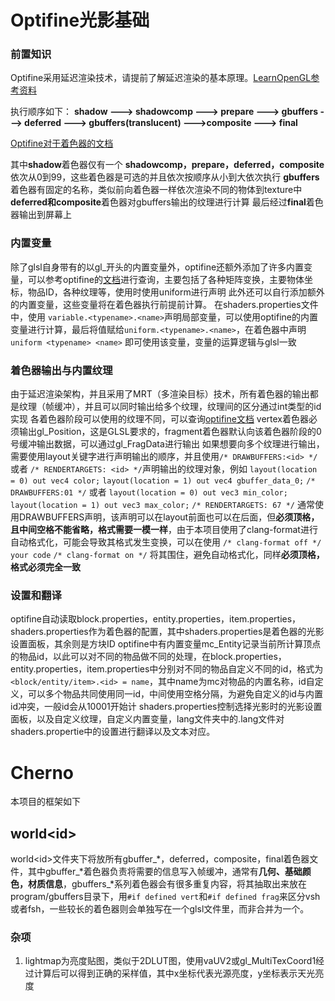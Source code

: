 # Optifine光影基础

### 前置知识

Optifine采用延迟渲染技术，请提前了解延迟渲染的基本原理。[LearnOpenGL参考资料](https://learnopengl-cn.github.io/05%20Advanced%20Lighting/08%20Deferred%20Shading/)

执行顺序如下：
**shadow  --->  shadowcomp  --->  prepare  --->  gbuffers  --->  deferred  ---> gbuffers(translucent) --->composite  --->  final**

[Optifine对于着色器的文档](https://optifine.readthedocs.io/shaders_dev/programs.html)

其中**shadow**着色器仅有一个
**shadowcomp，prepare，deferred，composite**依次从0到99，这些着色器是可选的并且依次按顺序从小到大依次执行
**gbuffers**着色器有固定的名称，类似前向着色器一样依次渲染不同的物体到texture中
**deferred和composite**着色器对gbuffers输出的纹理进行计算
最后经过**final**着色器输出到屏幕上

### 内置变量

除了glsl自身带有的以gl_开头的内置变量外，optifine还额外添加了许多内置变量，可以参考optifine的[文档](https://optifine.readthedocs.io/shaders_dev/uniforms.html)进行查询，主要包括了各种矩阵变换，主要物体坐标，物品ID，各种纹理等，使用时使用uniform进行声明
此外还可以自行添加额外的内置变量，这些变量将在着色器执行前提前计算。
在shaders.properties文件中，使用 `variable.<typename>.<name>`声明局部变量，可以使用optifine的内置变量进行计算，最后将值赋给`uniform.<typename>.<name>`，在着色器中声明 `uniform <typename> <name>` 即可使用该变量，变量的运算逻辑与glsl一致

### 着色器输出与内置纹理

由于延迟渲染架构，并且采用了MRT（多渲染目标）技术，所有着色器的输出都是纹理（帧缓冲），并且可以同时输出给多个纹理，纹理间的区分通过int类型的id实现
各着色器阶段可以使用的纹理不同，可以查询[optifine文档](https://optifine.readthedocs.io/shaders_dev/textures.html)
vertex着色器必须输出gl_Position，这是GLSL要求的，fragment着色器默认向该着色器阶段的0号缓冲输出数据，可以通过gl_FragData进行输出
如果想要向多个纹理进行输出，需要使用layout关键字进行声明输出的顺序，并且使用`/* DRAWBUFFERS:<id> */` 或者 `/* RENDERTARGETS: <id> */`声明输出的纹理对象，例如
`layout(location = 0) out vec4 color;`
`layout(location = 1) out vec4 gbuffer_data_0;`
`/* DRAWBUFFERS:01 */`
或者
`layout(location = 0) out vec3 min_color;`
`layout(location = 1) out vec3 max_color;`
`/* RENDERTARGETS: 67 */`
通常使用DRAWBUFFERS声明，该声明可以在layout前面也可以在后面，但**必须顶格，且中间空格不能省略，格式需要一模一样**，由于本项目使用了clang-format进行自动格式化，可能会导致其格式发生变换，可以在使用
`/* clang-format off */`
`your code`
`/* clang-format on */`
将其围住，避免自动格式化，同样**必须顶格，格式必须完全一致**

### 设置和翻译

optifine自动读取block.properties，entity.properties，item.properties，shaders.properties作为着色器的配置，其中shaders.properties是着色器的光影设置面板，其余则是方块ID
optifine中有内置变量mc_Entity记录当前所计算顶点的物品id，以此可以对不同的物品做不同的处理，在block.properties，entity.properties，item.properties中分别对不同的物品自定义不同的id，格式为`<block/entity/item>.<id> = name`，其中name为mc对物品的内置名称，id自定义，可以多个物品共同使用同一id，中间使用空格分隔，为避免自定义的id与内置id冲突，一般id会从10001开始计
shaders.properties控制选择光影时的光影设置面板，以及自定义纹理，自定义内置变量，lang文件夹中的.lang文件对shaders.propertie中的设置进行翻译以及文本对应。

# Cherno
本项目的框架如下

## world\<id\>
world\<id>文件夹下将放所有gbuffer_*，deferred，composite，final着色器文件，其中gbuffer_*着色器负责将需要的信息写入帧缓冲，通常有**几何、基础颜色，材质信息**，gbuffers_*系列着色器会有很多重复内容，将其抽取出来放在program/gbuffers目录下，用`#if defined vert`和`#if defined frag`来区分vsh或者fsh，一些较长的着色器则会单独写在一个glsl文件里，而非合并为一个。

### 杂项

1. lightmap为亮度贴图，类似于2DLUT图，使用vaUV2或gl_MultiTexCoord1经过计算后可以得到正确的采样值，其中x坐标代表光源亮度，y坐标表示天光亮度


